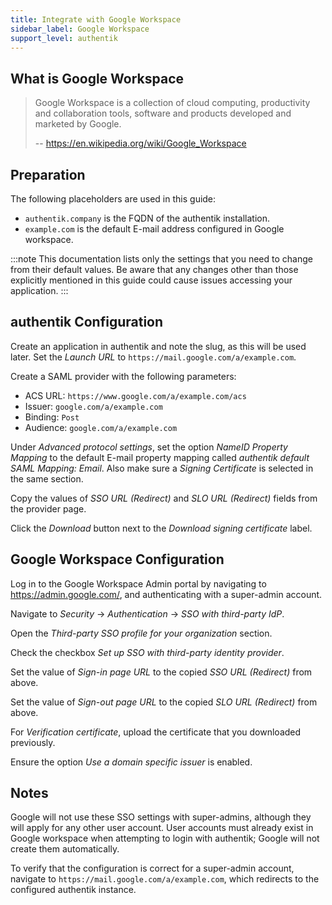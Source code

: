 ```yaml
---
title: Integrate with Google Workspace
sidebar_label: Google Workspace
support_level: authentik
---
```


## What is Google Workspace

> Google Workspace is a collection of cloud computing, productivity and collaboration tools, software and products developed and marketed by Google.
>
> -- https://en.wikipedia.org/wiki/Google_Workspace

## Preparation

The following placeholders are used in this guide:

- `authentik.company` is the FQDN of the authentik installation.
- `example.com` is the default E-mail address configured in Google workspace.

:::note
This documentation lists only the settings that you need to change from their default values. Be aware that any changes other than those explicitly mentioned in this guide could cause issues accessing your application.
:::

## authentik Configuration

Create an application in authentik and note the slug, as this will be used later. Set the _Launch URL_ to `https://mail.google.com/a/example.com`.

Create a SAML provider with the following parameters:

- ACS URL: `https://www.google.com/a/example.com/acs`
- Issuer: `google.com/a/example.com`
- Binding: `Post`
- Audience: `google.com/a/example.com`

Under _Advanced protocol settings_, set the option _NameID Property Mapping_ to the default E-mail property mapping called _authentik default SAML Mapping: Email_. Also make sure a _Signing Certificate_ is selected in the same section.

Copy the values of _SSO URL (Redirect)_ and _SLO URL (Redirect)_ fields from the provider page.

Click the _Download_ button next to the _Download signing certificate_ label.

## Google Workspace Configuration

Log in to the Google Workspace Admin portal by navigating to https://admin.google.com/, and authenticating with a super-admin account.

Navigate to _Security_ -> _Authentication_ -> _SSO with third-party IdP_.

Open the _Third-party SSO profile for your organization_ section.

Check the checkbox _Set up SSO with third-party identity provider_.

Set the value of _Sign-in page URL_ to the copied _SSO URL (Redirect)_ from above.

Set the value of _Sign-out page URL_ to the copied _SLO URL (Redirect)_ from above.

For _Verification certificate_, upload the certificate that you downloaded previously.

Ensure the option _Use a domain specific issuer_ is enabled.

## Notes

Google will not use these SSO settings with super-admins, although they will apply for any other user account. User accounts must already exist in Google workspace when attempting to login with authentik; Google will not create them automatically.

To verify that the configuration is correct for a super-admin account, navigate to `https://mail.google.com/a/example.com`, which redirects to the configured authentik instance.
